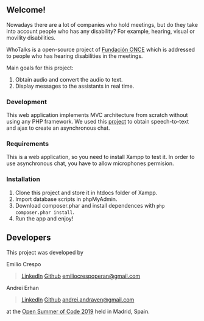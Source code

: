 ## Welcome!

Nowadays there are a lot of companies who hold meetings, but do they take into account people who has any disability? For example, hearing, visual or movility disabilities.

WhoTalks is a open-source project of [Fundación ONCE](https://www.fundaciononce.es/) which is addressed to people who has hearing disabilities in the meetings.

Main goals for this project:
1. Obtain audio and convert the audio to text.
2. Display messages to the assistants in real time.

### Development

This web application implements MVC architecture from scratch without using any PHP framework. We used this [project](https://github.com/googlearchive/webplatform-samples) to obtain speech-to-text and ajax to create an asynchronous chat.

### Requirements

This is a web application, so you need to install Xampp to test it. In order to use asynchronous chat, you have to allow microphones permision.

### Installation

1. Clone this project and store it in htdocs folder of Xampp.
2. Import database scripts in phpMyAdmin.
3. Download composer.phar and install dependences with `php composer.phar install`.
4. Run the app and enjoy!

## Developers

This project was developed by 

Emilio Crespo 
> [LinkedIn](https://www.linkedin.com/in/emilio-crespo-aa95a8a5/)
[Github](https://github.com/EmilioCrespoPeran)
emiliocrespoperan@gmail.com

Andrei Erhan 
> [LinkedIn](https://www.linkedin.com/in/andrei-erhan-1764bb182/)
[Github](https://github.com/Andravitar)
andrei.andraven@gmail.com

at the [Open Summer of Code 2019](https://2019.summerofcode.es/2019.html) held in Madrid, Spain.



